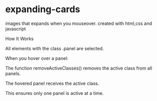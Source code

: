 # expanding-cards
images that expands when you mouseover. created with html,css and javascript

How It Works

All elements with the class .panel are selected.

When you hover over a panel:

The function removeActiveClasses() removes the active class from all panels.

The hovered panel receives the active class.

This ensures only one panel is active at a time.

